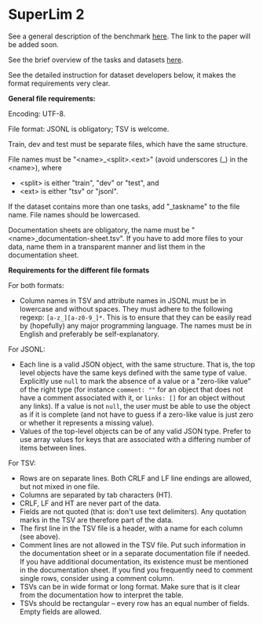 # SuperLim 2

See a general description of the benchmark [here](https://spraakbanken.gu.se/resurser/superlim). The link to the paper will be added soon.

See the brief overview of the tasks and datasets [here](https://github.com/spraakbanken/SuperLim-2/blob/main/tasks.tsv). 

See the detailed instruction for dataset developers below, it makes the format requirements very clear.

**General file requirements:**

Encoding: UTF-8.

File format: JSONL is obligatory; TSV is welcome.

Train, dev and test must be separate files, which have the same structure.

File names must be "&lt;name>\_&lt;split>.&lt;ext>" (avoid underscores (\_) in the &lt;name>), where 
- &lt;split> is either "train", "dev" or "test", and 
- &lt;ext> is either "tsv" or "jsonl". 

If the dataset contains more than one tasks, add "_taskname" to the file name. File names should be lowercased.

Documentation sheets are obligatory, the name must be "&lt;name>_documentation-sheet.tsv". If you have to add more files to your data, name them in a transparent manner and list them in the documentation sheet.

**Requirements for the different file formats**

For both formats:
- Column names in TSV and attribute names in JSONL must be in lowercase and without spaces. They must adhere to the following regexp: `[a-z_][a-z0-9_]*`. This is to ensure that they can be easily read by (hopefully) any major programming language. The names must be in English and preferably be self-explanatory.

For JSONL:
- Each line is a valid JSON object, with the same structure. That is, the top level objects have the same keys defined with the same type of value. Explicitly use `null` to mark the absence of a value or a "zero-like value" of the right type (for instance `comment: ""` for an object that does not have a comment associated with it, or `links: []` for an object without any links). If a value is not `null`, the user must be able to use the object as if it is complete (and not have to guess if a zero-like value is just zero or whether it represents a missing value).
- Values of the top-level objects can be of any valid JSON type. Prefer to use array values for keys that are associated with a differing number of items between lines.

For TSV:
- Rows are on separate lines. Both CRLF and LF line endings are allowed, but not mixed in one file.
- Columns are separated by tab characters (HT).
- CRLF, LF and HT are never part of the data.
- Fields are not quoted (that is: don't use text delimiters). Any quotation marks in the TSV are therefore part of the data.
- The first line in the TSV file is a header, with a name for each column (see above).
- Comment lines are not allowed in the TSV file. Put such information in the documentation sheet or in a separate documentation file if needed. If you have additional documentation, its existence must be mentioned in the documentation sheet. If you find you frequently need to comment single rows, consider using a comment column. 
- TSVs can be in wide format or long format. Make sure that is it clear from the documentation how to interpret the table.
- TSVs should be rectangular – every row has an equal number of fields. Empty fields are allowed. 
